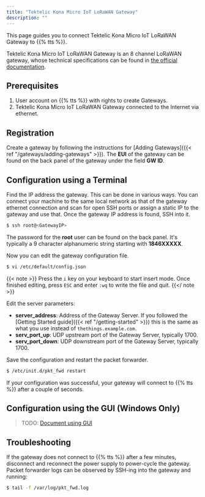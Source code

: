 ```yaml
---
title: "Tektelic Kona Micro IoT LoRaWAN Gateway"
description: ""
---
```

 
This page guides you to connect Tektelic Kona Micro IoT LoRaWAN Gateway to {{% tts %}}.

<!--more-->

Tektelic Kona Micro IoT LoRaWAN Gateway is an 8 channel LoRaWAN gateway, whose technical specifications can be found in [the official documentation](https://tektelic.com/catalog/kona-micro-iot-gateway).

## Prerequisites

1. User account on {{% tts %}} with rights to create Gateways.
2. Tektelic Kona Micro IoT LoRaWAN Gateway connected to the Internet via ethernet.

## Registration

Create a gateway by following the instructions for [Adding Gateways]({{< ref "/gateways/adding-gateways" >}}). The **EUI** of the gateway can be found on the back panel of the gateway under the field **GW ID**.

## Configuration using a Terminal

Find the IP address the gateway. This can be done in various ways. You can connect your machine to the same local network as that of the gateway ethernet connection and scan for open SSH ports or assign a static IP to the gateway and use that. Once the gateway IP address is found, SSH into it.

```bash
$ ssh root@<GatewayIP>
```

The password for the **root** user can be found on the back panel. It's typically a 9 character alphanumeric string starting with **1846XXXXX**.

Now you can edit the gateway configuration file.

```bash
$ vi /etc/default/config.json
```

{{< note >}} Press the `i` key on your keyboard to start insert mode. Once finished editing, press `ESC` and enter `:wq` to write the file and quit. {{</ note >}}

Edit the server parameters:

- **server_address**: Address of the Gateway Server. If you followed the [Getting Started guide]({{< ref "/getting-started" >}}) this is the same as what you use instead of `thethings.example.com`.
- **serv_port_up**: UDP upstream port of the Gateway Server, typically 1700.
- **serv_port_down**: UDP downstream port of the Gateway Server, typically 1700.

Save the configuration and restart the packet forwarder.

```bash
$ /etc/init.d/pkt_fwd restart
```

If your configuration was successful, your gateway will connect to {{% tts %}} after a couple of seconds.

## Configuration using the GUI (Windows Only)

> TODO: [Document using GUI](https://github.com/TheThingsNetwork/lorawan-stack/issues/1140)

## Troubleshooting

If the gateway does not connect to {{% tts %}} after a few minutes, disconnect and reconnect the power supply to power-cycle the gateway. Packet forwarder logs can be observed by SSH-ing into the gateway and running:

```bash
$ tail -f /var/log/pkt_fwd.log
```
